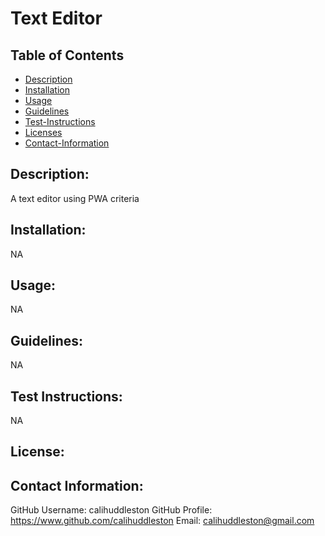 # Text Editor

## Table of Contents

- [Description](#description)
- [Installation](#install)
- [Usage](#usage)
- [Guidelines](#guidelines)
- [Test-Instructions](#test)
- [Licenses](#license)
- [Contact-Information](#email)

## Description:

A text editor using PWA criteria

## Installation:

NA

## Usage:

NA

## Guidelines:

NA

## Test Instructions:

NA

## License:

## Contact Information:

GitHub Username: calihuddleston
GitHub Profile: https://www.github.com/calihuddleston
Email: calihuddleston@gmail.com
